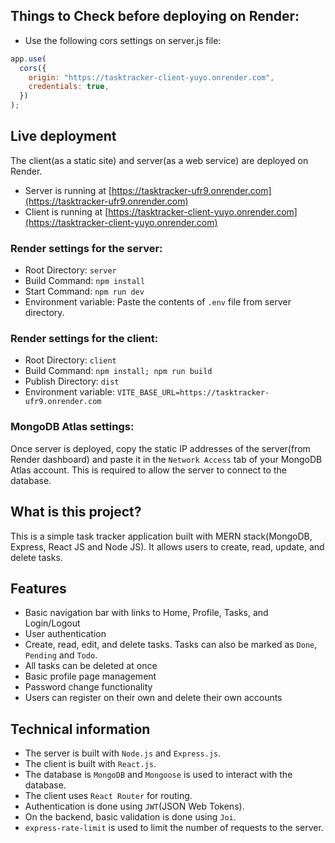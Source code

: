 ## Things to Check before deploying on Render:

- Use the following cors settings on server.js file:

```js
app.use(
  cors({
    origin: "https://tasktracker-client-yuyo.onrender.com",
    credentials: true,
  })
);
```

## Live deployment

The client(as a static site) and server(as a web service) are deployed on Render.

- Server is running at [https://tasktracker-ufr9.onrender.com](https://tasktracker-ufr9.onrender.com)
- Client is running at [https://tasktracker-client-yuyo.onrender.com](https://tasktracker-client-yuyo.onrender.com)

### Render settings for the server:

- Root Directory: `server`
- Build Command: `npm install`
- Start Command: `npm run dev`
- Environment variable: Paste the contents of `.env` file from server directory.

### Render settings for the client:

- Root Directory: `client`
- Build Command: `npm install; npm run build`
- Publish Directory: `dist`
- Environment variable: `VITE_BASE_URL=https://tasktracker-ufr9.onrender.com`

### MongoDB Atlas settings:

Once server is deployed, copy the static IP addresses of the server(from Render dashboard) and paste it in the `Network Access` tab of your MongoDB Atlas account. This is required to allow the server to connect to the database.

## What is this project?

This is a simple task tracker application built with MERN stack(MongoDB, Express, React JS and Node JS). It allows users to create, read, update, and delete tasks.

## Features

- Basic navigation bar with links to Home, Profile, Tasks, and Login/Logout
- User authentication
- Create, read, edit, and delete tasks. Tasks can also be marked as `Done`, `Pending` and `Todo`.
- All tasks can be deleted at once
- Basic profile page management
- Password change functionality
- Users can register on their own and delete their own accounts

## Technical information

- The server is built with `Node.js` and `Express.js`.
- The client is built with `React.js`.
- The database is `MongoDB` and `Mongoose` is used to interact with the database.
- The client uses `React Router` for routing.
- Authentication is done using `JWT`(JSON Web Tokens).
- On the backend, basic validation is done using `Joi`.
- `express-rate-limit` is used to limit the number of requests to the server.
